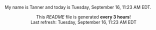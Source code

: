 My name is Tanner and today is Tuesday, September 16, 11:23 AM EDT.

<p align="center">This <i>README</i> file is generated <b>every 3 hours</b>!</br>Last refresh: Tuesday, September 16, 11:23 AM EDT<br /></p>
